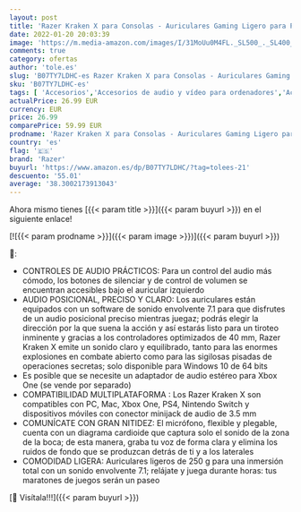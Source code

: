 ```yaml
---
layout: post
title: 'Razer Kraken X para Consolas - Auriculares Gaming Ligero para PC  Mac  PS4  Xbox One & Switch con Sonido Envolvente 7.1  Controles en los Auriculares  Negro/Azul  for Console '
date: 2022-01-20 20:03:39
image: 'https://m.media-amazon.com/images/I/31MoUu0M4FL._SL500_._SL400_.jpg'
comments: true
category: ofertas
author: 'tole.es'
slug: 'B07TY7LDHC-es Razer Kraken X para Consolas - Auriculares Gaming Ligero...'
sku: 'B07TY7LDHC-es'
tags: [ 'Accesorios','Accesorios de audio y vídeo para ordenadores','Accesorios para Juegos PC','Auriculares con micrófonos','Hardware y juegos para Nintendo Switch','Hardware y juegos para PlayStation 4','Hardware y juegos para Xbox One','Informática','Juegos y Accesorios para PC','Videojuegos','ps4','razer','xbox', ]
actualPrice: 26.99 EUR
currency: EUR
price: 26.99
comparePrice: 59.99 EUR
prodname: 'Razer Kraken X para Consolas - Auriculares Gaming Ligero para PC  Mac  PS4  Xbox One & Switch con Sonido Envolvente 7.1  Controles en los Auriculares  Negro/Azul  for Console '
country: 'es'
flag: '🇪🇸'
brand: 'Razer'
buyurl: 'https://www.amazon.es/dp/B07TY7LDHC/?tag=tolees-21'
descuento: '55.01'
average: '38.3002173913043'
---
```


Ahora mismo tienes [{{< param title >}}]({{< param buyurl >}}) en el siguiente enlace!

[![{{< param prodname >}}]({{< param image >}})]({{< param buyurl >}})

🔎:

- CONTROLES DE AUDIO PRÁCTICOS: Para un control del audio más cómodo, los botones de silenciar y de control de volumen se encuentran accesibles bajo el auricular izquierdo
- AUDIO POSICIONAL, PRECISO Y CLARO: Los auriculares están equipados con un software de sonido envolvente 7.1 para que disfrutes de un audio posicional preciso mientras juegaz; podrás elegir la dirección por la que suena la acción y así estarás listo para un tiroteo inminente y gracias a los controladores optimizados de 40 mm, Razer Kraken X emite un sonido claro y equilibrado, tanto para las enormes explosiones en combate abierto como para las sigilosas pisadas de operaciones secretas; solo disponible para Windows 10 de 64 bits
- Es posible que se necesite un adaptador de audio estéreo para Xbox One (se vende por separado)
- COMPATIBILIDAD MULTIPLATAFORMA : Los Razer Kraken X son compatibles con PC, Mac, Xbox One, PS4, Nintendo Switch y dispositivos móviles con conector minijack de audio de 3.5 mm
- COMUNÍCATE CON GRAN NITIDEZ: El micrófono, flexible y plegable, cuenta con un diagrama cardioide que captura solo el sonido de la zona de la boca; de esta manera, graba tu voz de forma clara y elimina los ruidos de fondo que se produzcan detrás de ti y a los laterales
- COMODIDAD LIGERA: Auriculares ligeros de 250 g para una inmersión total con un sonido envolvente 7.1; relájate y juega durante horas: tus maratones de juegos serán un paseo

[🛒 Visítala!!!]({{< param buyurl >}})
